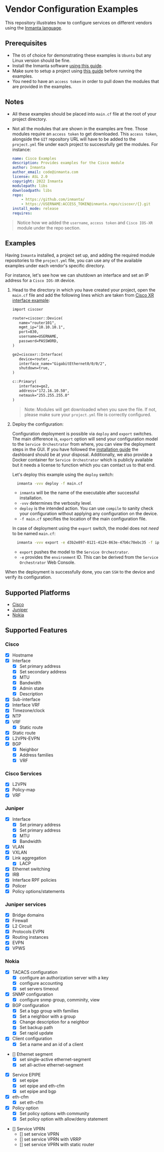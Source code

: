 # Vendor Configuration Examples

This repository illustrates how to configure services on different vendors using the [Inmanta language](https://docs.inmanta.com/community/dev/language.html).

## Prerequisites

* The `OS` of choice for demonstrating these examples is `Ubuntu` but any Linux version should be fine.
* Install the Inmanta software [using this guide](https://docs.inmanta.com/community/latest/install/1-install-server.html#install-the-software).
* Make sure to setup a project using [this guide](https://docs.inmanta.com/community/latest/model_developers/configurationmodel.html) before running the examples.
* You need to have an `access token` in order to pull down the modules that are provided in the examples.

## Notes

* All these examples should be placed into `main.cf` file at the root of your project directory.

* Not all the modules that are shown in the examples are free. Those modules require an `access token` to get downloaded. This `access token`, alongside the `GIT` repository URL will have to be added to the `project.yml` file under each project to successfully get the modules. For instance:

  ```yaml
  name: Cisco Examples
  description: Provides examples for the Cisco module
  author: Inmanta
  author_email: code@inmanta.com
  license: ASL 2.0
  copyright: 2022 Inmanta
  modulepath: libs
  downloadpath: libs
  repo:
      - https://github.com/inmanta/
      - https://USERNAME:ACCESS_TOKEN@inmanta.repo/ciscoxr/{}.git
  install_mode: release
  requires:

  ```

> Notice how we added the `username`, `access token` and `Cisco IOS-XR` module under the repo section.

## Examples

Having `Inmanta` installed, a project set up, and adding the required module repositories to the `project.yml` file, you can use any of the available examples under each vendor's specific directory.

For instance, let's see how we can shutdown an interface and set an IP address for a `Cisco IOS-XR` device.

1) Head to the directory in which you have created your project, open the `main.cf` file and add the following lines which are taken from [Cisco XR interface example](Cisco/interface.cf):

   ```txt
   import ciscoxr

   router=ciscoxr::Device(
      name="router101",
      mgmt_ip="10.10.10.1",
      port=830,
      username=USERNAME,
      password=PASSWORD,
   )

   ge2=ciscoxr::Interface(
      device=router,
      interface_name="GigabitEthernet0/0/0/2",
      shutdown=true,
   )

   c::Primary(
      interface=ge2,
      address="172.16.10.50",
      netmask="255.255.255.0"
   )
   ```

   > Note: Modules will get downloaded when you save the file. If not, please make sure your `project.yml` file is correctly configured.

2) Deploy the configuration:

    Configuration deployment is possible via `deploy` and `export` switches. The main difference is, `export` option will send your configuration model to the `Service Orchestrator` from where, you can view the deployment steps in the GUI. If you have followed the [installation guide](https://docs.inmanta.com/community/latest/install/1-install-server.html) the dashboard should be at your disposal. Additionally, we also provide a Docker container for `Service Orchestrator` which is publicly available but it needs a license to function which you can contact us to that end.

    Let's deploy this example using the `deploy` switch:

    ```bash
      inmanta -vvv deploy -f main.cf
    ```

   * `inmanta` will be the name of the executable after successful installation.
   * `-vvv` determines the verbosity level.
   * `deploy` is the intended action. You can use `compile` to sanity check your configuration without applying any configuration on the device.
   * `-f main.cf` specifies the location of the main configuration file.

    In case of deployment using the `export` switch, the model does not *need* to be named `main.cf`:

    ```bash
      inmanta -vvv export -e d3b2e897-0121-4124-863e-47b6c78ebc35 -f ip_address.cf
    ```

    * `export` pushes the model to the `Service Orchestrator`.
    * `-e` provides the `environment` ID. This can be derived from the `Service Orchestrator` Web Console.

When the deployment is successfully done, you can `SSH` to the device and verify its configuration.

## Supported Platforms

* [Cisco](Cisco/README.md)
* [Juniper](Juniper/README.md)
* [Nokia](Nokia/README.md)

## Supported Features

### Cisco

* [x] Hostname
* [x] Interface
  * [x] Set primary address
  * [x] Set secondary address
  * [x] MTU
  * [x] Bandwidth
  * [x] Admin state
  * [x] Description
* [x] Sub-interface
* [x] Interface VRF
* [x] Timezone/clock
* [x] NTP
* [x] VRF
  * [x] Static route
* [x] Static route
* [x] L2VPN-EVPN
* [x] BGP
  * [x] Neighbor
  * [x] Address families
  * [x] VRF

### Cisco Services

* [x] L2VPN
* [x] Policy-map
* [x] VRF

### Juniper

* [x] Interface
  * [x] Set primary address
  * [x] Set primary address
  * [x] MTU
  * [x] Bandwidth

* [x] VLAN
* [x] VXLAN
* [x] Link aggregation
  * [x] LACP
* [x] Ethernet switching
* [x] IRB
* [x] Interface RPF policies
* [x] Policer
* [x] Policy options/statements

### Juniper services

* [x] Bridge domains
* [x] Firewall
* [x] L2 Circuit
* [x] Protocols EVPN
* [x] Routing instances
* [x] EVPN
* [x] VPWS

### Nokia

* [x] TACACS configuration
  * [x] configure an authorization server with a key
  * [x] configure accounting
  * [x] set servers timeout
* [x] SNMP configuration
  * [x] configure snmp group, comminity, view
* [x] BGP configuration
  * [x] Set a bgp group with families
  * [x] Set a neighbor with a group
  * [x] Change description for a neighbor
  * [x] Set backup path
  * [x] Set rapid update
* [x] Client configuration
  * [x] Set a name and an id of a client
* [] Ethernet segment
  * [x] set single-active ethernet-segment
  * [x] set all-active ethernet-segment
* [x] Service EPIPE
  * [x] set epipe
  * [x] set epipe and eth-cfm
  * [x] set epipe and bgp
* [x] eth-cfm
  * [x] set eth-cfm
* [x] Policy option
  * [x] Set policy options with community
  * [x] Set policy option with allow/deny statement
* [] Service VPRN
  * [] set service VPRN
  * [] set service VPRN with VRRP
  * [] set service VPRN with static router
